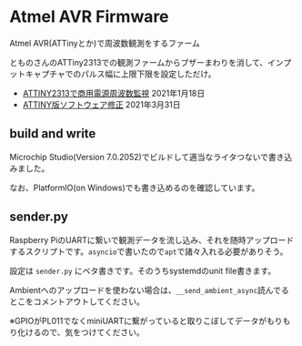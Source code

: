 # Atmel AVR Firmware

Atmel AVR(ATTinyとか)で周波数観測をするファーム

とものさんのATTiny2313での観測ファームからブザーまわりを消して、インプットキャプチャでのパルス幅に上限下限を設定しただけ。

- [ATTINY2313で商用電源周波数監視](https://tomono.tokyo/2021/01/18/9177/) 2021年1月18日
- [ATTINY版ソフトウェア修正](https://tomono.tokyo/2021/03/31/9596/) 2021年3月31日

## build and write

Microchip Studio(Version 7.0.2052)でビルドして適当なライタつないで書き込みました。

なお、PlatformIO(on Windows)でも書き込めるのを確認しています。

## sender.py

Raspberry PiのUARTに繋いで観測データを流し込み、それを随時アップロードするスクリプトです。`asyncio`で書いたので`apt`で諸々入れる必要がありそう。

設定は `sender.py` にベタ書きです。そのうちsystemdのunit file書きます。

Ambientへのアップロードを使わない場合は、`__send_ambient_async`読んでるとこをコメントアウトしてください。

※GPIOがPL011でなくminiUARTに繋がっていると取りこぼしてデータがもりもり化けるので、気をつけてください。
